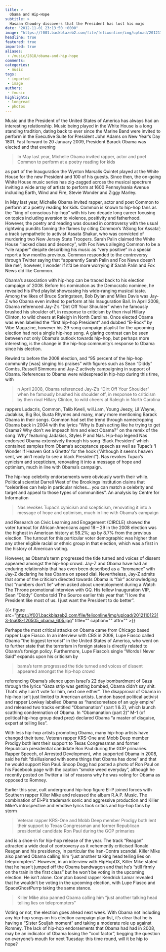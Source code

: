 ```yaml
---
title: >
  Obama and Hip-Hope
subtitle: >
  Hasaan Choudry discovers that the President has lost his mojo
date: "2012-11-01 23:13:50 +0000"
image: "https://f001.backblazeb2.com/file/felixonline/img/upload/201211012313-tna08-obama-jay-z.jpg"
headline: true
featured: true
imported: true
aliases:
 - /music/2818/obama-and-hip-hope
comments:
categories:
 - music
tags:
 - imported
 - image
authors:
 - fmusic
highlights:
 - longread
 - photos
---
```


Music and the President of the United States of America has always had an interesting relationship. Music being played in the White House is a long standing tradition, dating back to ever since the Marine Band were invited to perform in the Executive Suite for President John Adams on New Year’s Day 1801. Fast forward to 20 January 2009, President Barack Obama was elected and that evening

> In May last year, Michelle Obama invited rapper, actor and poet Common to perform at a poetry reading for kids

as part of the Inauguration the Wynton Marsalis Quintet played at the White House for the new President and 100 of his guests. Since then, the on-going White House music series has zig-zagged across the musical spectrum inviting a wide array of artists to perform at 1600 Pennsylvania Avenue including Earth, Wind and Fire, Stevie Wonder and Ziggy Marley.

In May last year, Michelle Obama invited rapper, actor and poet Common to perform at a poetry reading for kids. Common is known to hip-hop fans as the “king of conscious hip-hop” with his two decade long career focusing on topics including aversion to violence, positivity and fatherhood. However, the poetry and reading was doused in controversy with the usual rightwing pundits fanning the flames by citing Common’s ‘ASong for Assata’; a track sympathetic to activist Assata Shakur, who was convicted of murdering two New Jersey State Troopers. Sarah Palin claimed the White House “lacked class and decency”, with Fox News alleging Common to be a “vile rapper” despite describing his music as “very positive” in a special report a few months previous. Common responded to the controversy through Twitter saying that “apparently Sarah Palin and Fox News doesn’t like me”; however, I wonder if it’d be more worrying if Sarah Palin and Fox News did like Common.

Obama’s association with hip-hop can be traced back to his election campaign of 2008. Before his nomination as the Democratic nominee, he revealed his iPod playlist showcasing his wide-ranging musical taste. Among the likes of Bruce Springsteen, Bob Dylan and Miles Davis was Jay-Z who Obama even invited to perform at his Inauguration Ball. In April 2008, Obama referenced Jay-Z’s “Dirt Off Your Shoulder” when he famously brushed his shoulder off, in response to criticism by then rival Hillary Clinton, to wild cheers at Raleigh in North Carolina. Once elected Obama was even labelled the “first hip-hop President” and dubbed “B-Rock” by Vibe Magazine, however his 29-song campaign playlist for the upcoming election had not a single hip-hop song. A glaring contrast can be seen between not only Obama’s outlook towards hip-hop, but perhaps more interesting, is the change in the hip-hop community’s response to Obama since his election.

Rewind to before the 2008 election, and “95 percent of the hip-hop community [was] singing his praises” with figures such as Sean “Diddy” Combs, Russell Simmons and Jay-Z actively campaigning in support of Obama. References to Obama were widespread in hip-hop during this time, with

> n April 2008, Obama referenced Jay-Z’s “Dirt Off Your Shoulder” when he famously brushed his shoulder off, in response to criticism by then rival Hillary Clinton, to wild cheers at Raleigh in North Carolina

rappers Ludacris, Common, Talib Kweli, will.i.am, Young Jeezy, Lil Wayne, Jadakiss, Big Boi, Busta Rhymes and many, many more mentioning Barack Obama in their songs. Common had set the trend through namedropping Obama back in 2004 with the lyrics “Why is Bush acting like he trying to get Osama? Why don’t we impeach him and elect Obama?” on the remix of the song ‘Why’ featuring Jadakiss, Styles P and Nas. Hip-hop legend Nas endorsed Obama extensively through his song ‘Black President’ which contained samples from Obama’s acceptance speech as well as Tupac’s ‘I Wonder If Heaven Got a Ghetto’ for the hook (“Although it seems heaven sent, we ain’t ready to see a black President”). Nas revokes Tupac’s cynicism and scepticism, renovating it into a message of hope and optimism, much in line with Obama’s campaign.

The hip-hop celebrity endorsements were obviously worth their while. Political scientist Darrell West of the Brookings Institution claims that “celebrities can help in particular niches... you can match a celebrity and target and appeal to those types of communities”. An analysis by Centre for Information

> Nas revokes Tupac’s cynicism and scepticism, renovating it into a message of hope and optimism, much in line with Obama’s campaign

and Research on Civic Learning and Engagement (CIRCLE) showed the voter turnout for African-Americans aged 18 – 29 in the 2008 election was the highest in American history at 58.2%; up by 8.7% from the previous election. The turnout for this particular voter demographic was higher than any other eligible racial or ethnic group in that election, which was a first in the history of American voting.

However, as Obama’s term progressed the tide turned and voices of dissent appeared amongst the hip-hop crowd. Jay-Z and Obama have had an enduring relationship that has even been described as a “bromance” with Jay-Z declaring he has Obama on speed dial. Nevertheless, Jay-Z admits that some of the criticism directed towards Obama is “fair” acknowledging that “numbers don’t lie” when asked about unemployment during a Watch The Throne promotional interview with GQ. His fellow Inauguration VIP, Sean “Diddy” Combs told The Source earlier this year that “I love the President like most of us. I just want the President to do better”.

{{< figure src="https://f001.backblazeb2.com/file/felixonline/img/upload/201211012313-tna08-120505_obama_605.jpg" title="" caption="" attr="" >}}

Perhaps the most critical attacks on Obama came from Chicago based rapper Lupe Fiasco. In an interview with CBS in 2008, Lupe Fiasco called Obama “the biggest terrorist” in the United States of America, who went on to further state that the terrorism in foreign states is directly related to Obama’s foreign policy. Furthermore, Lupe Fiasco’s single “Words I Never Said” expands upon his criticism by

> bama’s term progressed the tide turned and voices of dissent appeared amongst the hip-hop crowd

referencing Obama’s silence upon Israel’s 22 day bombardment of Gaza through the lyrics “Gaza strip was getting bombed, Obama didn’t say shit. That’s why I ain’t vote for him, next one either”. The disapproval of Obama in hip-hop isn’t just limited to American artists. London based political activist and rapper Lowkey labelled Obama as “handsomeface of an ugly empire” and released two tracks entitled “Obamanation” (part 1 & 2), which launch scathing condemnation of Obama. In “Obamanation (part 2)” M-1 (of political hip-hop group dead prez) declared Obama “a master of disguise, expert at telling lies”.

With less hip-hop artists promoting Obama, many hip-hop artists have changed their tune. Veteran rapper KRS-One and Mobb Deep member Prodigy both lent their support to Texas Congressman and former Republican presidential candidate Ron Paul during the GOP primaries. Rapper Speech, of Arrested Development, who supported Obama in 2008, said he felt “disillusioned with some things that Obama has done” and that he would support Ron Paul. Snoop Dogg had posted a photo of Ron Paul on his Facebook page with the caption “smoke weed everyday”, although he recently posted on Twitter a list of reasons why he was voting for Obama as opposed to Romney.

Earlier this year, cult underground hip-hop figure El-P joined forces with Southern rapper Killer Mike and released the album R.A.P. Music. The combination of El-P’s trademark sonic and aggressive production and Killer Mike’s introspective and emotive lyrics took critics and hip-hop fans by storm

> Veteran rapper KRS-One and Mobb Deep member Prodigy both lent their support to Texas Congressman and former Republican presidential candidate Ron Paul during the GOP primaries

and is a shoe-in for hip-hop release of the year. The track “Reagan” attracted a wide deal of controversy as it vehemently criticised Ronald Reagan and his presidency, in particular the Iran-Contra scandal. Killer Mike also panned Obama calling him “just another talking head telling lies on teleprompters”. However, in an interview with HipHopDX, Killer Mike stated that he hasn’t jumped off the Obama bandwagon and that he’s “still firmly on the train in the first class” but he won’t be voting in the upcoming election. He isn’t alone. Compton based rapper Kendrick Lamar revealed that he wouldn’t be voting in the upcoming election, with Lupe Fiasco and SpaceGhostPurrp taking the same stance.

> Killer Mike also panned Obama calling him “just another talking head telling lies on teleprompters”

Voting or not, the election goes ahead next week. With Obama not including any hip-hop songs on his election campaign play-list, it’s clear that he is having a “Sister Souljah moment” and taking a moderate role up against Romney. The lack of hip-hop endorsements that Obama had had in 2008, may be an indicator of Obama losing the “cool factor”, begging the question on everyone’s mouth for next Tuesday: this time round, will it be hip to hope?
